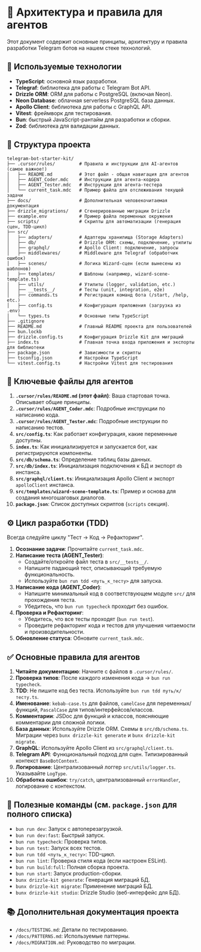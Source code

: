 # 🧩 Архитектура и правила для агентов

Этот документ содержит основные принципы, архитектуру и правила разработки Telegram ботов на нашем стеке технологий.

## 🚀 Используемые технологии

- **TypeScript**: основной язык разработки.
- **Telegraf**: библиотека для работы с Telegram Bot API.
- **Drizzle ORM**: ORM для работы с PostgreSQL (включая Neon).
- **Neon Database**: облачная serverless PostgreSQL база данных.
- **Apollo Client**: библиотека для работы с GraphQL API.
- **Vitest**: фреймворк для тестирования.
- **Bun**: быстрый JavaScript-рантайм для разработки и сборки.
- **Zod**: библиотека для валидации данных.

## 📁 Структура проекта

```
telegram-bot-starter-kit/
├── .cursor/rules/         # Правила и инструкции для AI-агентов (самое важное!)
│   ├── README.md          # Этот файл - общая навигация для агентов
│   ├── AGENT_Coder.mdc    # Инструкции для агента-кодера
│   ├── AGENT_Tester.mdc   # Инструкции для агента-тестера
│   └── current_task.mdc   # Пример файла для отслеживания текущей задачи
├── docs/                  # Дополнительная человекочитаемая документация
├── drizzle_migrations/    # Сгенерированные миграции Drizzle
├── example.env            # Пример файла переменных окружения
├── scripts/               # Скрипты для автоматизации (генерация сцен, TDD-цикл)
├── src/
│   ├── adapters/          # Адаптеры хранилища (Storage Adapters)
│   ├── db/                # Drizzle ORM: схемы, подключение, утилиты
│   ├── graphql/           # Apollo Client: подключение, запросы
│   ├── middlewares/       # Middleware для Telegraf (обработчик ошибок)
│   ├── scenes/            # Логика Wizard-сцен (если вынесены из шаблонов)
│   ├── templates/         # Шаблоны (например, wizard-scene-template.ts)
│   ├── utils/             # Утилиты (logger, validation, etc.)
│   ├── __tests__/         # Тесты (unit, integration, e2e)
│   ├── commands.ts        # Регистрация команд бота (/start, /help, etc.)
│   ├── config.ts          # Конфигурация приложения (загрузка из .env)
│   └── types.ts           # Основные типы TypeScript
├── .gitignore
├── README.md              # Главный README проекта для пользователей
├── bun.lockb
├── drizzle.config.ts      # Конфигурация Drizzle Kit для миграций
├── index.ts               # Главная точка входа приложения и экспорты для библиотеки
├── package.json           # Зависимости и скрипты
├── tsconfig.json          # Настройки TypeScript
└── vitest.config.ts       # Настройки Vitest для тестирования
```

## 🎯 Ключевые файлы для агентов

1.  **`.cursor/rules/README.md` (этот файл)**: Ваша стартовая точка. Описывает общие принципы.
2.  **`.cursor/rules/AGENT_Coder.mdc`**: Подробные инструкции по написанию кода.
3.  **`.cursor/rules/AGENT_Tester.mdc`**: Подробные инструкции по написанию тестов.
4.  **`src/config.ts`**: Как работает конфигурация, какие переменные доступны.
5.  **`index.ts`**: Как инициализируется и запускается бот, как регистрируются компоненты.
6.  **`src/db/schema.ts`**: Определение таблиц базы данных.
7.  **`src/db/index.ts`**: Инициализация подключения к БД и экспорт `db` инстанса.
8.  **`src/graphql/client.ts`**: Инициализация Apollo Client и экспорт `apolloClient` инстанса.
9.  **`src/templates/wizard-scene-template.ts`**: Пример и основа для создания многошаговых диалогов.
10. **`package.json`**: Список доступных скриптов (`scripts` секция).

## ⚙️ Цикл разработки (TDD)

Всегда следуйте циклу "Тест -> Код -> Рефакторинг".

1.  **Осознание задачи**: Прочитайте `current_task.mdc`.
2.  **Написание теста (AGENT_Tester)**:
    - Создайте/откройте файл теста в `src/__tests__/`.
    - Напишите падающий тест, описывающий требуемую функциональность.
    - Используйте `bun run tdd <путь_к_тесту>` для запуска.
3.  **Написание кода (AGENT_Coder)**:
    - Напишите минимальный код в соответствующем модуле `src/` для прохождения теста.
    - Убедитесь, что `bun run typecheck` проходит без ошибок.
4.  **Проверка и Рефакторинг**:
    - Убедитесь, что все тесты проходят (`bun run test`).
    - Проведите рефакторинг кода и тестов для улучшения читаемости и производительности.
5.  **Обновление статуса**: Обновите `current_task.mdc`.

## ✅ Основные правила для агентов

1.  **Читайте документацию**: Начните с файлов в `.cursor/rules/`.
2.  **Проверка типов**: После каждого изменения кода -> `bun run typecheck`.
3.  **TDD**: Не пишите код без теста. Используйте `bun run tdd путь/к/тесту.ts`.
4.  **Именование**: `kebab-case.ts` для файлов, `camelCase` для переменных/функций, `PascalCase` для типов/интерфейсов/классов.
5.  **Комментарии**: JSDoc для функций и классов, поясняющие комментарии для сложной логики.
6.  **База данных**: Используйте Drizzle ORM. Схемы в `src/db/schema.ts`. Миграции через `bunx drizzle-kit generate` и `bunx drizzle-kit migrate`.
7.  **GraphQL**: Используйте Apollo Client из `src/graphql/client.ts`.
8.  **Telegram API**: Функциональный подход для сцен. Типизированный контекст `BaseBotContext`.
9.  **Логирование**: Централизованный логгер `src/utils/logger.ts`. Указывайте `LogType`.
10. **Обработка ошибок**: `try/catch`, централизованный `errorHandler`, логирование с контекстом.

## 🔄 Полезные команды (см. `package.json` для полного списка)

- `bun run dev`: Запуск с автоперезагрузкой.
- `bun run dev:fast`: Быстрый запуск.
- `bun run typecheck`: Проверка типов.
- `bun run test`: Запуск всех тестов.
- `bun run tdd <путь_к_тесту>`: TDD-цикл.
- `bun run lint`: Проверка стиля кода (если настроен ESLint).
- `bun run build:full`: Полная сборка проекта.
- `bun run start`: Запуск production-сборки.
- `bunx drizzle-kit generate`: Генерация миграций БД.
- `bunx drizzle-kit migrate`: Применение миграций БД.
- `bunx drizzle-kit studio`: Drizzle Studio (веб-интерфейс для БД).

## 📚 Дополнительная документация проекта

- `/docs/TESTING.md`: Детали по тестированию.
- `/docs/PATTERNS.md`: Используемые паттерны.
- `/docs/MIGRATION.md`: Руководство по миграции.
